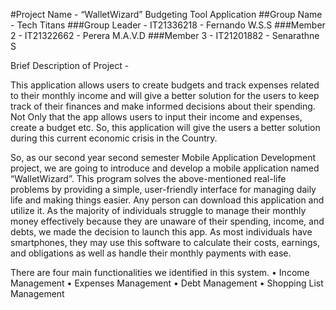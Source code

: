 #Project Name - “WalletWizard” Budgeting Tool Application
##Group Name - Tech Titans
###Group Leader - IT21336218 - Fernando W.S.S
###Member 2 - IT21322662 - Perera M.A.V.D
###Member 3 - IT21201882 - Senarathne S

Brief Description of Project -

This application allows users to create budgets and track expenses related to their monthly income 
and will give a better solution for the users to keep track of their finances and make informed 
decisions about their spending. Not Only that the app allows users to input their income and 
expenses, create a budget etc. So, this application will give the users a better solution during this 
current economic crisis in the Country.

So, as our second year second semester Mobile Application Development project, we are going to 
introduce and develop a mobile application named “WalletWizard”. This program solves the 
above-mentioned real-life problems by providing a simple, user-friendly interface for managing 
daily life and making things easier. Any person can download this application and utilize it.
As the majority of individuals struggle to manage their monthly money effectively because they 
are unaware of their spending, income, and debts, we made the decision to launch this app. As 
most individuals have smartphones, they may use this software to calculate their costs, earnings, 
and obligations as well as handle their monthly payments with ease.

There are four main functionalities we identified in this system.
• Income Management
• Expenses Management
• Debt Management
• Shopping List Management
